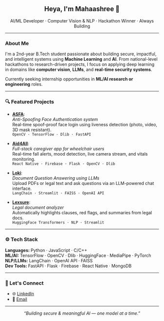 <h2 align="center">Heya, I'm Mahaashree 👋</h2>
<p align="center">AI/ML Developer · Computer Vision & NLP · Hackathon Winner · Always Building</p>

---

###  About Me

I'm a 2nd-year B.Tech student passionate about building secure, impactful, and intelligent systems using **Machine Learning** and **AI**. From national-level hackathons to research-driven projects, I focus on applying deep learning in domains like **computer vision**, **LLMs**, and **real-time security systems**.

Currently seeking internship opportunities in **ML/AI research or engineering** roles.

---

### 🔍 Featured Projects

-  [**ASFA**](https://github.com/Mahaashree/ASFA):  
  *Anti-Spoofing Face Authentication system*  
  Real-time spoof-proof face login using liveness detection (photo, video, 3D mask resistant).  
  `OpenCV · TensorFlow · Dlib · FastAPI`

-  [**Aid4All**](https://github.com/Mahaashree/Aid4All):  
  *Full-stack caregiver app for wheelchair users*  
  Real-time fall alerts, mood detection, live camera stream, and vitals monitoring.  
  `React Native · Firebase · Flask · OpenCV · Dlib`

-  [**Loki**](https://github.com/Mahaashree/LLM-QA-Documents):  
  *Document Question Answering using LLMs*  
  Upload PDFs or legal text and ask questions via an LLM-powered chat interface.  
  `LangChain · Streamlit · FAISS · OpenAI API`

-  [**Lexsure**](https://github.com/Mahaashree/Lexsure-Legal-Doc-Analyzer):  
  *Legal document analyzer*  
  Automatically highlights clauses, red flags, and summaries from legal docs.  
  `HuggingFace Transformers · NLP · Streamlit`

---

### ⚙ Tech Stack

**Languages:** Python · JavaScript · C/C++  
**ML/AI:** TensorFlow · OpenCV · Dlib · HuggingFace · MediaPipe · PyTorch  
**NLP/LLMs:** LangChain · OpenAI API · FAISS  
**Dev Tools:** FastAPI · Flask · Firebase · React Native · MongoDB

---

### 🤝 Let's Connect

- 🌐 [LinkedIn](https://www.linkedin.com/in/mahaashree-anburaj/)
- 💌 [Email](mailto:mahaashreeofficial@gmail.com)

---

<p align="center"><i>“Building secure & meaningful AI — one model at a time.”</i></p>
